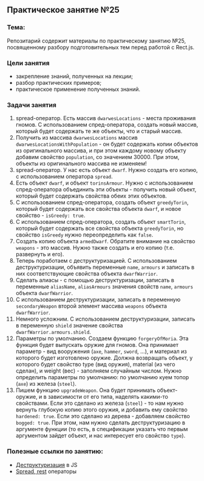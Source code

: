## Практическое занятие №25

### Тема:

Репозитарий содержит материалы по практическому занятию №25, посвященному разбору подготовительных тем перед работой с Rect.js.

### Цели занятия
- закрепление знаний, полученных на лекции;
- разбор практических примеров;
- практическое применение полученных знаний.

### Задачи занятия
1. spread-оператор. Есть массив `dwarwesLocations` - места проживания гномов. С использованием спред-оператора, создать новый массив, который будет содержать те же объекты, что и старый массив.
2. Получить из массива `dwarwesLocations` массив `dwarwesLocationsWithPopulation` - он будет содержать копии объектов из оригинального массива, и при этом каждому новому объекту добавим свойство `population`, со значением 30000. При этом, объекты из оригинального массива не изменяем!
3. spread-оператор. У нас есть объект `dwarf`. Нужно создать его копию, с использованием оператора `spread`.
4. Есть объект `dwarf`, и объект `torinsArmour`. Нужно с использованием спред-оператора объединить эти объекты - получить новый объект, который будет содержать свойства обеих этих объектов.
5. С использованием спред-оператора, создать объект `greedyTorin`, который будет содержать все свойства объекта `dwarf`, и новое свойство - `isGreedy: true`.
6. С использованием спред-оператора, создать объект `smartTorin`, который будет содержать все свойства объекта `greedyTorin`, но свойство `isGreedy` нужно переопределить как `false`.
7. Создать копию объекта `armedDwarf`. Обратите внимание на свойство `weapons` - это массив. Нужно также создать и его копию (т.е. развернуть и его).
8. Теперь поработаем с деструктуризацией. С использованием деструктуризации, объявить переменные `name`, `armours` и записать в них соответствующие свойства объекта `dwarfWarrior`.
9. Сделать алиасы - с помощью деструктуризации, записать в переменные `aliasName`, `aliasArmours` значения свойств `name`, `armours` объекта `dwarfWarrior`.
10. С использованием деструктуризации, записать в переменную `secondaryWeapon` второй элемент массива `weapons` объекта `dwarfWarrior`.
11. Немного усложним. С использованием деструктуризации, записать в переменную `shield` значение свойства `dwarfWarrior.armours.shield`.
12. Параметры по умолчанию. Создаем функцию `forgeryOfMoria`. Эта функция будет выпускать оружие для гномов. Она принимает параметр - вид вооружения (`axe`, `hammer`, `sword`, ...), и материал из которого будет изготовлено оружие. Должна возвращать объект, у которого будет свойство type (вид оружия), material (из чего сделан), и weight (вес) - заполняем случайным числом. Нужно определить параметры по умолчанию: по умолчанию куем топор (`axe`) из железа (`steel`).
13. Пишем функцию `upgradeWeapon`. Она будет принимать объект-оружие, и в зависимости от его типа, наделять какими-то свойствами. Если это сделано из железа (`steel`) - то нам нужно вернуть глубокую копию этого оружия, и добавить ему свойство `hardened: true`. Если это сделано из дерева - добавляем свойство `bogged: true`. При этом, нам нужно сделать деструктуризацию в аргументе функции (то есть, в спецификации указать что первым аргументом зайдет объект, и нас интересует его свойство `type`).


### Полезные ссылки по занятию:
 - [Деструктуризация](https://learn.javascript.ru/destructuring-assignment) в JS
 - [Spread, rest](https://learn.javascript.ru/rest-parameters-spread-operator) операторы